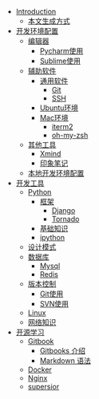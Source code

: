 - [Introduction](README.md)
    - [本文生成方式](introduce.md) 
- [开发环境配置]()
    - [编辑器]()
        - [Pycharm使用]()
        - [Sublime使用]()
    - [辅助软件]()
        - [通用软件]()
            - [Git]()
            - [SSH]()
        - [Ubuntu环境]()
        - [Mac环境]()
            - [iterm2]()
            - [oh-my-zsh]()
    - [其他工具]()
        - [Xmind]()
        - [印象笔记]()
    - [本地开发环境配置]()
- [开发工具]()
    - [Python]()
        - [框架]()
            - [Django]()
            - [Tornado]() 
        - [基础知识]()
        - [ipython]()
    - [设计模式]() 
    - [数据库]()
        - [Mysql]() 
        - [Redis]()
    - [版本控制]() 
        - [Git使用]() 
        - [SVN使用]()
    - [Linux]()
    - [网络知识]() 
- [开源学习]()
    - [Gitbook]()
        - [Gitbooks 介绍]()
        - [Markdown 语法]()
    - [Docker]()
    - [Nginx]()
    - [supersior]()    
